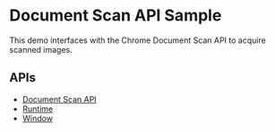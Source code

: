 # Document Scan API Sample
This demo interfaces with the Chrome Document Scan API to acquire scanned
images.
## APIs
* [Document Scan API](https://developer.chrome.com/apps/document_scan)
* [Runtime](https://developer.chrome.com/apps/runtime)
* [Window](https://developer.chrome.com/apps/app_window)